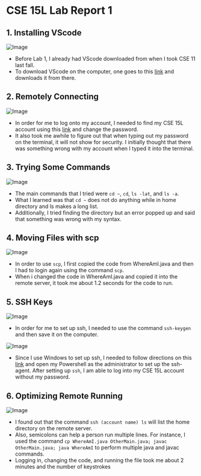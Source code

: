 # CSE 15L Lab Report 1
## 1. Installing VScode
![Image](https://i.snipboard.io/ksPA7d.jpg)
- Before Lab 1, I already had VScode downloaded from when I took CSE 11 last fall.
- To download VScode on the computer, one goes to this [link](https://code.visualstudio.com/) and downloads it from there.
## 2. Remotely Connecting
![Image](https://snipboard.io/X4wZa7.jpg)
- In order for me to log onto my account, I needed to find my CSE 15L account using this [link](https://sdacs.ucsd.edu/~icc/index.php) and change the password.
- It also took me awhile to figure out that when typing out my password on the terminal, it will not show for security. I initially thought that there was something wrong with my account when I typed it into the terminal.
## 3. Trying Some Commands
![Image](https://snipboard.io/ySOv0R.jpg)
- The main commands that I tried were `cd ~`, `cd`, `ls -lat`, and `ls -a`.
- What I learned was that `cd ~` does not do anything while in home directory and ls makes a long list.
- Additionally, I tried finding the directory but an error popped up and said that something was wrong with my syntax.
## 4. Moving Files with scp
![Image](https://snipboard.io/XdjNc4.jpg)
- In order to use `scp`, I first copied the code from WhereAmI.java and then I had to login again using the command `scp`.
- When i changed the code in WhereAmI.java and copied it into the remote server, it took me about 1.2 seconds for the code to run.
## 5. SSH Keys
![Image](https://snipboard.io/2h7pG5.jpg)
- In order for me to set up ssh, I needed to use the command `ssh-keygen` and then save it on the computer.

![Image](https://snipboard.io/Svmanw.jpg)
- Since I use Windows to set up ssh, I needed to follow directions on this [link](https://docs.microsoft.com/en-us/windows-server/administration/openssh/openssh_keymanagement#user-key-generation) and open my Powershell as the administrator to set up the ssh-agent. After setting up `ssh`, I am able to log into my CSE 15L account without my password.
## 6. Optimizing Remote Running
![Image](https://snipboard.io/gXTyYu.jpg)
- I found out that the command `ssh (account name) ls` will list the home directory on the remote server.
- Also, semicolons can help a person run multiple lines. For instance, I used the command `cp WhereAmI.java OtherMain.java; javac OtherMain.java; java WhereAmI` to perform multiple java and javac commands.
- Logging in, changing the code, and running the file took me about 2 minutes and the number of keystrokes